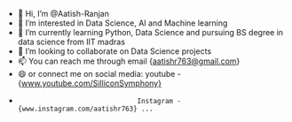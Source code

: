 - 👋 Hi, I’m @Aatish-Ranjan
- 👀 I’m interested in Data Science, AI and Machine learning
- 🌱 I’m currently learning Python, Data Science and pursuing BS degree in data science from IIT madras
- 💞️ I’m looking to collaborate on Data Science projects
- 📫 You can reach me through email {aatishr763@gmail.com}
- 😄 or connect me on social media: youtube - {www.youtube.com/SilliconSymphony}
-                                   Instagram - {www.instagram.com/aatishr763} ...


<!---
Aatish-Ranjan/Aatish-Ranjan is a ✨ special ✨ repository because its `README.md` (this file) appears on your GitHub profile.
You can click the Preview link to take a look at your changes.
--->
